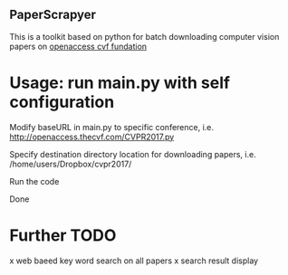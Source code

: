 ## PaperScrapyer

This is a toolkit based on python for batch downloading computer vision papers on [openaccess cvf fundation](http://openaccess.thecvf.com/) 

# Usage: run main.py with self configuration

Modify baseURL in main.py to specific conference, i.e. http://openaccess.thecvf.com/CVPR2017.py

Specify destination directory location for downloading papers, i.e. /home/users/Dropbox/cvpr2017/

Run the code

Done

# Further TODO
<t>x<t> web baeed key word search on all papers
<t>x<t> search result display


